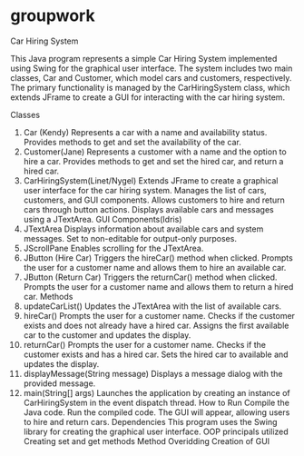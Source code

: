 # groupwork
Car Hiring System  

This Java program represents a simple Car Hiring System implemented using Swing for the graphical user interface. The system includes two main classes, Car and Customer, which model cars and customers, respectively. The primary functionality is managed by the CarHiringSystem class, which extends JFrame to create a GUI for interacting with the car hiring system.

Classes
1. Car (Kendy)
Represents a car with a name and availability status.
Provides methods to get and set the availability of the car.
2. Customer(Jane)
Represents a customer with a name and the option to hire a car.
Provides methods to get and set the hired car, and return a hired car.
3. CarHiringSystem(Linet/Nygel)
Extends JFrame to create a graphical user interface for the car hiring system.
Manages the list of cars, customers, and GUI components.
Allows customers to hire and return cars through button actions.
Displays available cars and messages using a JTextArea.
GUI Components(Idris)
1. JTextArea
Displays information about available cars and system messages.
Set to non-editable for output-only purposes.
2. JScrollPane
Enables scrolling for the JTextArea.
3. JButton (Hire Car)
Triggers the hireCar() method when clicked.
Prompts the user for a customer name and allows them to hire an available car.
4. JButton (Return Car)
Triggers the returnCar() method when clicked.
Prompts the user for a customer name and allows them to return a hired car.
Methods
1. updateCarList()
Updates the JTextArea with the list of available cars.
2. hireCar()
Prompts the user for a customer name.
Checks if the customer exists and does not already have a hired car.
Assigns the first available car to the customer and updates the display.
3. returnCar()
Prompts the user for a customer name.
Checks if the customer exists and has a hired car.
Sets the hired car to available and updates the display.
4. displayMessage(String message)
Displays a message dialog with the provided message.
5. main(String[] args)
Launches the application by creating an instance of CarHiringSystem in the event dispatch thread.
How to Run
Compile the Java code.
Run the compiled code.
The GUI will appear, allowing users to hire and return cars.
Dependencies
This program uses the Swing library for creating the graphical user interface. OOP principals utilized Creating set and get methods Method Overidding Creation of GUI
